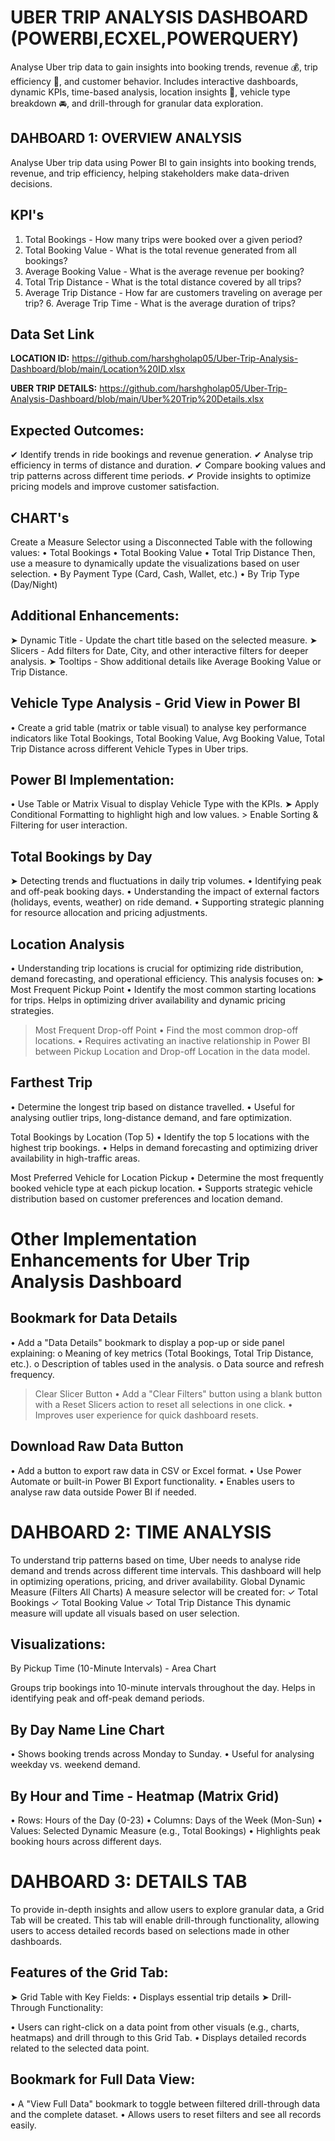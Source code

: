 # UBER TRIP ANALYSIS DASHBOARD (POWERBI,ECXEL,POWERQUERY)
Analyse Uber trip data to gain insights into booking trends, revenue 💰, trip efficiency 🚗, and customer behavior. Includes interactive dashboards, dynamic KPIs, time-based analysis, location insights 📍, vehicle type breakdown 🚘, and drill-through for granular data exploration.

## DAHBOARD 1: OVERVIEW ANALYSIS
Analyse Uber trip data using Power BI to gain insights into booking trends, revenue, and trip efficiency, helping stakeholders make data-driven decisions.

## KPI's 
1. Total Bookings - How many trips were booked over a given period?
2. Total Booking Value - What is the total revenue generated from all bookings?
3. Average Booking Value - What is the average revenue per booking?
4. Total Trip Distance - What is the total distance covered by all trips?
5. Average Trip Distance - How far are customers traveling on average per trip? 6. Average Trip Time - What is the average duration of trips?
   
## Data Set Link
**LOCATION ID:** https://github.com/harshgholap05/Uber-Trip-Analysis-Dashboard/blob/main/Location%20ID.xlsx

**UBER TRIP DETAILS:** https://github.com/harshgholap05/Uber-Trip-Analysis-Dashboard/blob/main/Uber%20Trip%20Details.xlsx

## Expected Outcomes:
✔ Identify trends in ride bookings and revenue generation.
✔ Analyse trip efficiency in terms of distance and duration.
✔ Compare booking values and trip patterns across different time periods.
✔ Provide insights to optimize pricing models and improve customer satisfaction.

## CHART's
Create a Measure Selector using a Disconnected Table with the following values:
• Total Bookings
• Total Booking Value
• Total Trip Distance
Then, use a measure to dynamically update the visualizations based on user selection.
• By Payment Type (Card, Cash, Wallet, etc.)
• By Trip Type (Day/Night)

## Additional Enhancements:
➤ Dynamic Title - Update the chart title based on the selected measure.
➤ Slicers - Add filters for Date, City, and other interactive filters for deeper analysis. ➤ Tooltips - Show additional details like Average Booking Value or Trip Distance.

## Vehicle Type Analysis - Grid View in Power BI
• Create a grid table (matrix or table visual) to analyse key performance indicators like Total Bookings, Total Booking Value, Avg Booking Value, Total Trip Distance across different Vehicle Types in Uber trips.

## Power BI Implementation:
• Use Table or Matrix Visual to display Vehicle Type with the KPIs.
 ➤ Apply Conditional Formatting to highlight high and low values. > Enable Sorting & Filtering for user interaction.

## Total Bookings by Day
➤ Detecting trends and fluctuations in daily trip volumes.
• Identifying peak and off-peak booking days.
• Understanding the impact of external factors (holidays, events, weather) on ride demand.
• Supporting strategic planning for resource allocation and pricing adjustments.

## Location Analysis
• Understanding trip locations is crucial for optimizing ride distribution, demand forecasting,
and operational efficiency. This analysis focuses on:
➤ Most Frequent Pickup Point
• Identify the most common starting locations for trips.
Helps in optimizing driver availability and dynamic pricing strategies.

> Most Frequent Drop-off Point
• Find the most common drop-off locations.
• Requires activating an inactive relationship in Power BI between Pickup Location
and Drop-off Location in the data model.

## Farthest Trip

• Determine the longest trip based on distance travelled.
• Useful for analysing outlier trips, long-distance demand, and fare optimization.

Total Bookings by Location (Top 5)
• Identify the top 5 locations with the highest trip bookings.
• Helps in demand forecasting and optimizing driver availability in high-traffic areas.

Most Preferred Vehicle for Location Pickup
• Determine the most frequently booked vehicle type at each pickup location.
• Supports strategic vehicle distribution based on customer preferences and location demand.


# Other Implementation Enhancements for Uber Trip Analysis Dashboard

## Bookmark for Data Details
• Add a "Data Details" bookmark to display a pop-up or side panel explaining:
o Meaning of key metrics (Total Bookings, Total Trip Distance, etc.).
o Description of tables used in the analysis.
o Data source and refresh frequency.

> Clear Slicer Button
• Add a "Clear Filters" button using a blank button with a Reset Slicers action to reset all selections in one click.
• Improves user experience for quick dashboard resets.

## Download Raw Data Button
• Add a button to export raw data in CSV or Excel format.
• Use Power Automate or built-in Power BI Export functionality.
• Enables users to analyse raw data outside Power BI if needed.


# DAHBOARD 2: TIME ANALYSIS
To understand trip patterns based on time, Uber needs to analyse ride demand and trends across different time intervals. This dashboard will help in optimizing operations, pricing, and driver availability.
Global Dynamic Measure (Filters All Charts)
A measure selector will be created for:
✓ Total Bookings
✓ Total Booking Value
✓ Total Trip Distance
This dynamic measure will update all visuals based on user selection.

## Visualizations:
By Pickup Time (10-Minute Intervals) - Area Chart

Groups trip bookings into 10-minute intervals throughout the day.
Helps in identifying peak and off-peak demand periods.

## By Day Name Line Chart
• Shows booking trends across Monday to Sunday.
• Useful for analysing weekday vs. weekend demand.

## By Hour and Time - Heatmap (Matrix Grid)
• Rows: Hours of the Day (0-23)
• Columns: Days of the Week (Mon-Sun)
• Values: Selected Dynamic Measure (e.g., Total Bookings)
• Highlights peak booking hours across different days.

# DAHBOARD 3: DETAILS TAB
To provide in-depth insights and allow users to explore granular data, a Grid Tab will be created. This tab will enable drill-through functionality, allowing users to access detailed records based on selections made in other dashboards.

## Features of the Grid Tab:
➤ Grid Table with Key Fields:
• Displays essential trip details
➤ Drill-Through Functionality:

• Users can right-click on a data point from other visuals (e.g., charts, heatmaps) and drill through to this Grid Tab.
• Displays detailed records related to the selected data point.

## Bookmark for Full Data View:
• A "View Full Data" bookmark to toggle between filtered drill-through data and the complete dataset.
• Allows users to reset filters and see all records easily.

